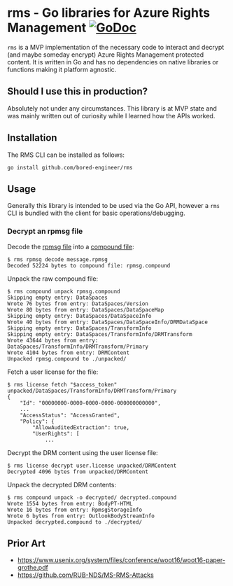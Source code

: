# rms - Go libraries for Azure Rights Management [![GoDoc](https://img.shields.io/static/v1?label=godoc&message=reference&color=blue)](https://godoc.org/github.com/bored-engineer/rms/aadrm)
`rms` is a MVP implementation of the necessary code to interact and decrypt (and maybe someday encrypt) Azure Rights Management protected content.
It is written in Go and has no dependencies on native libraries or functions making it platform agnostic.

## Should I use this in production?
Absolutely not under any circumstances. This library is at MVP state and was mainly written out of curiosity while I learned how the APIs worked.

## Installation
The RMS CLI can be installed as follows:
```
go install github.com/bored-engineer/rms
```

## Usage
Generally this library is intended to be used via the Go API, however a `rms` CLI is bundled with the client for basic operations/debugging.

### Decrypt an rpmsg file
Decode the [rpmsg file](https://en.wikipedia.org/wiki/Rpmsg) into a [compound file](https://en.wikipedia.org/wiki/Compound_File_Binary_Format):
```
$ rms rpmsg decode message.rpmsg
Decoded 52224 bytes to compound file: rpmsg.compound
```
Unpack the raw compound file:
```
$ rms compound unpack rpmsg.compound
Skipping empty entry: DataSpaces
Wrote 76 bytes from entry: DataSpaces/Version
Wrote 80 bytes from entry: DataSpaces/DataSpaceMap
Skipping empty entry: DataSpaces/DataSpaceInfo
Wrote 40 bytes from entry: DataSpaces/DataSpaceInfo/DRMDataSpace
Skipping empty entry: DataSpaces/TransformInfo
Skipping empty entry: DataSpaces/TransformInfo/DRMTransform
Wrote 43644 bytes from entry: DataSpaces/TransformInfo/DRMTransform/Primary
Wrote 4104 bytes from entry: DRMContent
Unpacked rpmsg.compound to ./unpacked/
```
Fetch a user license for the file:
```
$ rms license fetch "$access_token" unpacked/DataSpaces/TransformInfo/DRMTransform/Primary
{
	"Id": "00000000-0000-0000-0000-000000000000",
	...
	"AccessStatus": "AccessGranted",
	"Policy": {
		"AllowAuditedExtraction": true,
		"UserRights": [
			...
```
Decrypt the DRM content using the user license file:
```
$ rms license decrypt user.license unpacked/DRMContent
Decrypted 4096 bytes from unpacked/DRMContent
```
Unpack the decrypted DRM contents:
```
$ rms compound unpack -o decrypted/ decrypted.compound
Wrote 1554 bytes from entry: BodyPT-HTML
Wrote 16 bytes from entry: RpmsgStorageInfo
Wrote 6 bytes from entry: OutlookBodyStreamInfo
Unpacked decrypted.compound to ./decrypted/
```

## Prior Art
* https://www.usenix.org/system/files/conference/woot16/woot16-paper-grothe.pdf
* https://github.com/RUB-NDS/MS-RMS-Attacks
